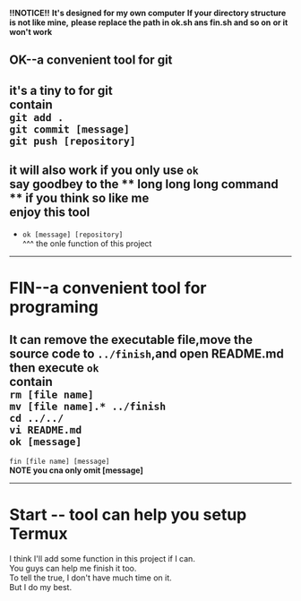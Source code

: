 **!!NOTICE!!**
**It's designed for my own computer**
**If your directory structure is not like mine,**
**please replace the path in ok.sh ans fin.sh and so on**
**or it won't work**


OK--a convenient tool for git
-----------------------------
it's a tiny to for git  
contain  
    `git add .`    
    `git commit [message]`    
    `git push [repository]`   
---
it will also  work if you only use `ok`  
say goodbey to the ** long long long command ** if you think so like me  
**enjoy this tool**  
---

* `ok [message] [repository]`  
   ^^^  the onle function of this project  
---    
  
**FIN--a convenient tool for programing**  
=========================================


It can remove the executable file,move the source code to `../finish`,and open README.md then execute `ok`  
contain  
    `rm [file name]`  
    `mv [file name].* ../finish`  
    `cd ../../`  
    `vi README.md`  
    `ok [message]`  
---

`fin [file name] [message]`  
**NOTE you cna only omit [message]**  

---

**Start -- tool can help you setup Termux**
===========================================




I think I'll add some function in this project if I can.  
You guys can help me finish it too.  
To tell the true, I don't have much time on it.  
But I do my best.
